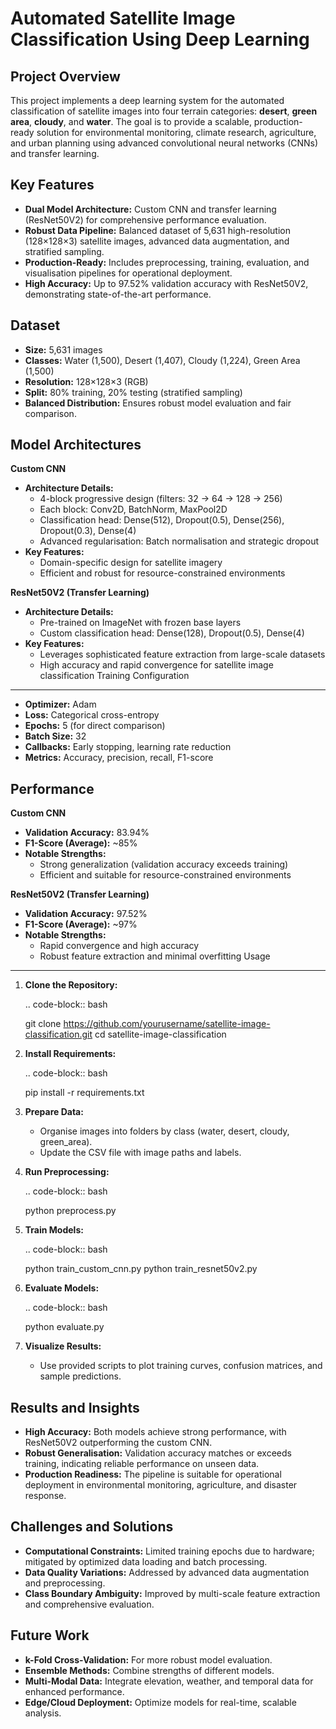 Automated Satellite Image Classification Using Deep Learning
===========================================================

Project Overview
----------------

This project implements a deep learning system for the automated classification of satellite images into four terrain categories: **desert**, **green area**, **cloudy**, and **water**. The goal is to provide a scalable, production-ready solution for environmental monitoring, climate research, agriculture, and urban planning using advanced convolutional neural networks (CNNs) and transfer learning.

Key Features
------------

- **Dual Model Architecture:** Custom CNN and transfer learning (ResNet50V2) for comprehensive performance evaluation.
- **Robust Data Pipeline:** Balanced dataset of 5,631 high-resolution (128×128×3) satellite images, advanced data augmentation, and stratified sampling.
- **Production-Ready:** Includes preprocessing, training, evaluation, and visualisation pipelines for operational deployment.
- **High Accuracy:** Up to 97.52% validation accuracy with ResNet50V2, demonstrating state-of-the-art performance.

Dataset
-------

- **Size:** 5,631 images
- **Classes:** Water (1,500), Desert (1,407), Cloudy (1,224), Green Area (1,500)
- **Resolution:** 128×128×3 (RGB)
- **Split:** 80% training, 20% testing (stratified sampling)
- **Balanced Distribution:** Ensures robust model evaluation and fair comparison.

Model Architectures
-------------------
**Custom CNN**

- **Architecture Details:**
    - 4-block progressive design (filters: 32 → 64 → 128 → 256)
    - Each block: Conv2D, BatchNorm, MaxPool2D
    - Classification head: Dense(512), Dropout(0.5), Dense(256), Dropout(0.3), Dense(4)
    - Advanced regularisation: Batch normalisation and strategic dropout
- **Key Features:**
    - Domain-specific design for satellite imagery
    - Efficient and robust for resource-constrained environments

**ResNet50V2 (Transfer Learning)**

- **Architecture Details:**
    - Pre-trained on ImageNet with frozen base layers
    - Custom classification head: Dense(128), Dropout(0.5), Dense(4)
- **Key Features:**
    - Leverages sophisticated feature extraction from large-scale datasets
    - High accuracy and rapid convergence for satellite image classification
Training Configuration
---------------------

- **Optimizer:** Adam
- **Loss:** Categorical cross-entropy
- **Epochs:** 5 (for direct comparison)
- **Batch Size:** 32
- **Callbacks:** Early stopping, learning rate reduction
- **Metrics:** Accuracy, precision, recall, F1-score

Performance
-----------

**Custom CNN**

- **Validation Accuracy:** 83.94%
- **F1-Score (Average):** ~85%
- **Notable Strengths:**
    - Strong generalization (validation accuracy exceeds training)
    - Efficient and suitable for resource-constrained environments

**ResNet50V2 (Transfer Learning)**

- **Validation Accuracy:** 97.52%
- **F1-Score (Average):** ~97%
- **Notable Strengths:**
    - Rapid convergence and high accuracy
    - Robust feature extraction and minimal overfitting
Usage
-----

1. **Clone the Repository:**

   .. code-block:: bash

      git clone https://github.com/yourusername/satellite-image-classification.git
      cd satellite-image-classification

2. **Install Requirements:**

   .. code-block:: bash

      pip install -r requirements.txt

3. **Prepare Data:**

   - Organise images into folders by class (water, desert, cloudy, green_area).
   - Update the CSV file with image paths and labels.

4. **Run Preprocessing:**

   .. code-block:: bash

      python preprocess.py

5. **Train Models:**

   .. code-block:: bash

      python train_custom_cnn.py
      python train_resnet50v2.py

6. **Evaluate Models:**

   .. code-block:: bash

      python evaluate.py

7. **Visualize Results:**

   - Use provided scripts to plot training curves, confusion matrices, and sample predictions.

Results and Insights
--------------------

- **High Accuracy:** Both models achieve strong performance, with ResNet50V2 outperforming the custom CNN.
- **Robust Generalisation:** Validation accuracy matches or exceeds training, indicating reliable performance on unseen data.
- **Production Readiness:** The pipeline is suitable for operational deployment in environmental monitoring, agriculture, and disaster response.

Challenges and Solutions
------------------------

- **Computational Constraints:** Limited training epochs due to hardware; mitigated by optimized data loading and batch processing.
- **Data Quality Variations:** Addressed by advanced data augmentation and preprocessing.
- **Class Boundary Ambiguity:** Improved by multi-scale feature extraction and comprehensive evaluation.

Future Work
-----------

- **k-Fold Cross-Validation:** For more robust model evaluation.
- **Ensemble Methods:** Combine strengths of different models.
- **Multi-Modal Data:** Integrate elevation, weather, and temporal data for enhanced performance.
- **Edge/Cloud Deployment:** Optimize models for real-time, scalable analysis.



